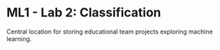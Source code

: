 # ML1 - Lab 2: Classification
Central location for storing educational team projects exploring machine learning.
